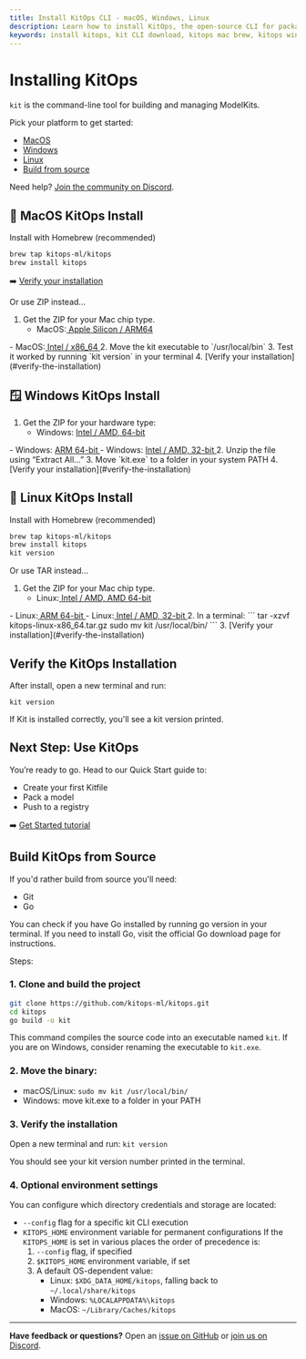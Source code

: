 ```yaml
---
title: Install KitOps CLI - macOS, Windows, Linux
description: Learn how to install KitOps, the open-source CLI for packaging and managing AI/ML models with ModelKits. Supports macOS, Windows, Linux, and source builds.
keywords: install kitops, kit CLI download, kitops mac brew, kitops windows zip, linux modelkit CLI, install ai model packaging tool, mlops cli tool
---
```


<script setup>
import vGaTrack from '@theme/directives/ga'
</script>

# Installing KitOps

`kit` is the command-line tool for building and managing ModelKits.

Pick your platform to get started:
-	[MacOS](#-macos-install)
- [Windows](#-windows-install)
- [Linux](#-linux-install)
- [Build from source](#build-sources)

Need help? [Join the community on Discord](https://discord.gg/Tapeh8agYy).

## 🍎 MacOS KitOps Install

Install with Homebrew (recommended)
```sh
brew tap kitops-ml/kitops
brew install kitops
```

➡️ [Verify your installation](#verify-the-installation)

Or use ZIP instead...

1. Get the ZIP for your Mac chip type.
   - MacOS:<a href="https://github.com/kitops-ml/kitops/releases/latest/download/kitops-darwin-arm64.zip"
  v-ga-track="{
    category: 'link',
    label: 'MacOS (Apple Silicon)',
    location: 'docs/installation'
  }">
  Apple Silicon / ARM64
</a>
   - MacOS:<a href="https://github.com/kitops-ml/kitops/releases/latest/download/kitops-darwin-x86_64.zip"
  v-ga-track="{
    category: 'link',
    label: 'MacOS (Intel)',
    location: 'docs/installation'
  }">
  Intel / x86_64
</a>
2. Move the kit executable to `/usr/local/bin`
3. Test it worked by running `kit version` in your terminal
4. [Verify your installation](#verify-the-installation)

## 🪟 Windows KitOps Install

1. Get the ZIP for your hardware type:
   - Windows: <a href="https://github.com/kitops-ml/kitops/releases/latest/download/kitops-windows-x86_64.zip"
  v-ga-track="{
    category: 'link',
    label: 'Windows (AMD64)',
    location: 'docs/installation'
  }">
  Intel / AMD, 64-bit
</a>
   - Windows: <a href="https://github.com/kitops-ml/kitops/releases/latest/download/kitops-windows-arm64.zip"
  v-ga-track="{
    category: 'link',
    label: 'Windows (ARM64)',
    location: 'docs/installation'
  }">
  ARM 64-bit
</a>
   - Windows: <a href="https://github.com/kitops-ml/kitops/releases/latest/download/kitops-windows-i386.zip"
  v-ga-track="{
    category: 'link',
    label: 'Windows (x86_32)',
    location: 'docs/installation'
  }">
  Intel / AMD, 32-bit
</a>
2. Unzip the file using “Extract All…”
3. Move `kit.exe` to a folder in your system PATH
4. [Verify your installation](#verify-the-installation)

## 🐧 Linux KitOps Install

Install with Homebrew (recommended)
```sh
brew tap kitops-ml/kitops
brew install kitops
kit version
```

Or use TAR instead...

1. Get the ZIP for your Mac chip type.
   - Linux:<a href="https://github.com/kitops-ml/kitops/releases/latest/download/kitops-linux-x86_64.tar.gz"
  v-ga-track="{
    category: 'link',
    label: 'Linux (AMD64)',
    location: 'docs/installation'
  }">
  Intel / AMD, AMD 64-bit
</a>
   - Linux:<a href="https://github.com/kitops-ml/kitops/releases/latest/download/kitops-linux-arm64.tar.gz"
  v-ga-track="{
    category: 'link',
    label: 'Linux (ARM64)',
    location: 'docs/installation'
  }">
  ARM 64-bit
</a>
   - Linux:<a href="https://github.com/kitops-ml/kitops/releases/latest/download/kitops-linux-i386.tar.gz"
  v-ga-track="{
    category: 'link',
    label: 'Linux (x86_32)',
    location: 'docs/installation'
  }">
  Intel / AMD, 32-bit
</a>
2. In a terminal:
   ```
   tar -xzvf kitops-linux-x86_64.tar.gz
   sudo mv kit /usr/local/bin/
   ```
3. [Verify your installation](#verify-the-installation)

## Verify the KitOps Installation

After install, open a new terminal and run:
```shell
kit version
```

If Kit is installed correctly, you'll see a kit version printed.

## Next Step: Use KitOps

You’re ready to go. Head to our Quick Start guide to:
- Create your first Kitfile
- Pack a model
- Push to a registry

➡️ [Get Started tutorial](../get-started.md)

## Build KitOps from Source

If you'd rather build from source you'll need:
- Git
- Go

You can check if you have Go installed by running go version in your terminal. If you need to install Go, visit the official Go download page for instructions.

Steps:

### 1. Clone and build the project
```sh
git clone https://github.com/kitops-ml/kitops.git
cd kitops
go build -o kit
```
This command compiles the source code into an executable named `kit`. If you are on Windows, consider renaming the executable to `kit.exe`.

### 2. Move the binary:
- macOS/Linux: `sudo mv kit /usr/local/bin/`
- Windows: move kit.exe to a folder in your PATH

### 3. Verify the installation
Open a new terminal and run: `kit version`

You should see your kit version number printed in the terminal.

### 4. Optional environment settings
You can configure which directory credentials and storage are located:

* `--config` flag for a specific kit CLI execution
* `KITOPS_HOME` environment variable for permanent configurations
If the `KITOPS_HOME` is set in various places the order of precedence is:
   1. `--config` flag, if specified
   2. `$KITOPS_HOME` environment variable, if set
   3. A default OS-dependent value:
      - Linux: `$XDG_DATA_HOME/kitops`, falling back to `~/.local/share/kitops`
      - Windows: `%LOCALAPPDATA%\kitops`
      - MacOS: `~/Library/Caches/kitops`

---

**Have feedback or questions?**
Open an [issue on GitHub](https://github.com/kitops-ml/kitops/issues) or [join us on Discord](https://discord.gg/Tapeh8agYy).